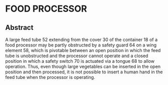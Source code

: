 # FOOD PROCESSOR

## Abstract
A large feed tube 52 extending from the cover 30 of the container 18 of a food processor may be partly obstructed by a safety guard 64 on a wing element 58, which is pivotable between an open position in which the feed tube is unobstructed and the processor cannot operate and a closed position in which a safety switch 70 is actuated via a tongue 68 to allow operation. Thus, even though large vegetables can be inserted in the open position and then processed, it is not possible to insert a human hand in the feed tube when the processor is operating.